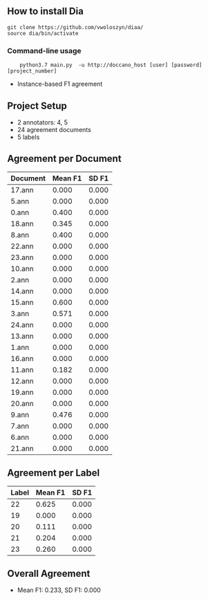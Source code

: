 


## How to install Dia

```
git clone https://github.com/vwoloszyn/diaa/
source dia/bin/activate
```

### Command-line usage

```
    python3.7 main.py  -u http://doccano_host [user] [password] [project_number]
```

* Instance-based F1 agreement

## Project Setup

* 2 annotators: 4, 5
* 24 agreement documents
* 5 labels

## Agreement per Document

| Document   |   Mean F1 |   SD F1 |
|------------|-----------|---------|
| 17.ann     |     0.000 |   0.000 |
| 5.ann      |     0.000 |   0.000 |
| 0.ann      |     0.400 |   0.000 |
| 18.ann     |     0.345 |   0.000 |
| 8.ann      |     0.400 |   0.000 |
| 22.ann     |     0.000 |   0.000 |
| 23.ann     |     0.000 |   0.000 |
| 10.ann     |     0.000 |   0.000 |
| 2.ann      |     0.000 |   0.000 |
| 14.ann     |     0.000 |   0.000 |
| 15.ann     |     0.600 |   0.000 |
| 3.ann      |     0.571 |   0.000 |
| 24.ann     |     0.000 |   0.000 |
| 13.ann     |     0.000 |   0.000 |
| 1.ann      |     0.000 |   0.000 |
| 16.ann     |     0.000 |   0.000 |
| 11.ann     |     0.182 |   0.000 |
| 12.ann     |     0.000 |   0.000 |
| 19.ann     |     0.000 |   0.000 |
| 20.ann     |     0.000 |   0.000 |
| 9.ann      |     0.476 |   0.000 |
| 7.ann      |     0.000 |   0.000 |
| 6.ann      |     0.000 |   0.000 |
| 21.ann     |     0.000 |   0.000 |

## Agreement per Label

|   Label |   Mean F1 |   SD F1 |
|---------|-----------|---------|
|      22 |     0.625 |   0.000 |
|      19 |     0.000 |   0.000 |
|      20 |     0.111 |   0.000 |
|      21 |     0.204 |   0.000 |
|      23 |     0.260 |   0.000 |

## Overall Agreement

* Mean F1: 0.233, SD F1: 0.000

